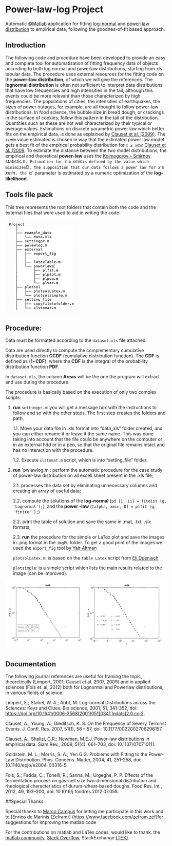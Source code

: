 # Power-law-log Project

Automatic [&copy;Matlab](https://www.mathworks.com/?s_tid=gn_logo) application for fitting [log-normal](https://en.wikipedia.org/wiki/Log-normal_distribution) and [power-law distribution](https://en.wikipedia.org/wiki/Power_law) to empirical data, following the goodnes-of-fit based approach.

## Introduction

The following code and procedure have been developed to provide an easy and complete tool for automatization of fitting frequency data of objects according to both log normal and powerlaw distributions, starting from xls tabular data. The procedure uses external resources for the fitting code on the **power-law distribution**, of which we will give the references. The **lognormal distribution** is often not sufficient to interpret data distributions that have low frequencies and high intensities in the tail, although this events could be more relevant than those characterized by high frequencies. The populations of cities, the intensities of earthquakes, the sizes of power outages, for example, are all thought to follow power-law distributions. In food science, the bubble size in bread dough, or crackings in the surface of cookies, follow this pattern in the tail of the distribution. Quantities such as these are not well characterized by their typical or average values. Estimations on discrete parametric power law which better fits on the empirical data, is done as explained by [Clauset et al. (2009)](https://arxiv.org/abs/0706.1062). The `𝑥≥𝑚𝑖𝑛` value estimated is chosen in way that the estimated power law model gets a best fit of the empirical probability distribution for `𝑥 ≥ 𝑥𝑚𝑖𝑛` [Clauset et al. (2009](https://arxiv.org/abs/0706.1062). To estimate the distance between the two model distributions, the empirical and theoretical **power-law** uses the [Kolmogorov – Smirnov](https://en.wikipedia.org/wiki/Kolmogorov–Smirnov_test) statistic `D. Estimation for `𝑥 ≥ 𝑥𝑚𝑖𝑛` is defined by the value which minimizes `D`. the supposition that our data follows a power law for `𝑥 ≥ 𝑥𝑚𝑖𝑛`, the `α` parameter is estimated by a numeric optimization of the **log–likelihood**. 

## Tools file pack

This tree represents the root folders that contain both the code and the external files that were used to aid in writing the code

![Tree files project](https://github.com/AntonioDEM/powerlawlog_project/blob/master/img/treeproject.png)

## Procedure:

Data must be formatted according to the `dataset.xls` file attached. 

Data are used directly to compute the complementary cumulative distribution function **CCDF** (cumulative distribution function). The **CDF** is defined as (**1−CDF**), where the **CDF** is the integral of the probability distribution function **PDF**.

In `dataset.xls`, the column **Areas** will be the one the program will extract and use during the procedure.

The procedure is basically based on the execution of only two complex scripts:

1.	**run** `settingpr.m`: you will get a message box with the instructions to follow and so with the other steps. The first step creates the folders and path.

	1.1.	Move your data file in .xls format into “data_xls” folder created, and you can either rename it or leave it the same name. This was done taking into account that the file could be anywhere on the computer or in an external hdd or in a pen, so that the original file remains intact and has no interaction with the procedure.

	1.2.	Execute `xlstomat.m` script, which is into “setting_file” folder.

2.	**run** `pwlawlog.m : perform the automatic procedure for the case study of power-law distribution on all excell sheet present in the .xls file;

	2.1.		processes the data set by eliminating unnecessary columns and creating an array of useful data;

	2.2.	compute the solutions of the **log-normal** (`pd {1, ii} = fitdist (g, 'Lognormal');`), and the **power -law** (`[alpha, xmin, D] = plfit (g, 'finite' );`)	

	2.2.	print the table of solution and save the same in .mat, .txt, .slx formats;

	2.3. **run** the procedure for the simple or LaTex plot and save the images in .png format in the `imgPL` folder.
	To get a good print of the images we used the `export_fig` tool by [Yair Altman](https://www.mathworks.com/matlabcentral/fileexchange/23629-export_fig)

	`plotsolLatex.m`: is based on the `table Latex` script from [Eli Duenisch](https://github.com/eliduenisch/latexTable/blob/master/README.md)

	`plotsimple`: is a simple script which lists the main results related to the image (can be improved).

![example img](https://github.com/AntonioDEM/powerlawlog_project/blob/master/img/example_plot.png)


## Documentation

The following journal references are useful for framing the topic, theoretically (Limpert, 2001; Causet et al. 2007, 2009) and in applied sciences (Fois et. al, 2012) both for Lognormal and Powerlaw distributions, in various fields of science:

Limpert, E.; Stahel, W. A.; Abbt, M. Log-normal Distributions across the Sciences: Keys and Clues. Bio science, 2001, 51, 341-352, doi: https://doi.org/10.1641/0006-3568(2001)051[0341:lndats]2.0.co;2.

Clauset, A.; Young, A.; Gleditsch, K. S. On the Frequency of Severy Terrorist Events. J. Confl. Res. 2007, 51(1), 58 – 57, doi: 10.1177/0022002706296157.

Clauset, A.; Shalizi, C.R.; Newman, M.E.J. Power-law distributions in empirical data. Siam Rev., 2009, 51(4), 661–703, doi: 10.1137/070710111.

Goldstein, M. L.; Morris, S. A.; Yen G.G. Problems with Fitting to the Power-Law Distribution. Phys. Condens. Matter, 2004, 41, 251-258, doi: 10.1140/epjb/e2004-00316-5.

Fois, S.; Fadda, C.; Tonelli, R.; Sanna, M.; Urgeghe, P. P. Effects of the fermentation process on gas-cell size two-dimensional distribution and rheological characteristics of durum-wheat-based doughs. Food Res. Int., 2012, 49, 193–200, doi: 10.1016/j.foodres.2012.07.058.


##Special Thanks

Special thanks to [Marco Campus](https://it.linkedin.com/in/marco-campus-7797959/it-it?trk=people-guest_people_search-card) for letting me participate in this work and to [Enrico de Marinis (Zefram)] (https://www.facebook.com/zefram.zef)for suggestions for improving the matlab code

For the contributions on matlab and LaTex codes, would like to thank: the [matlab community](https://www.mathworks.com/matlabcentral/fileexchange/), [Stack Overflow](https://stackoverflow.com), StackExchange [{TEX}](https://tex.stackexchange.com).


